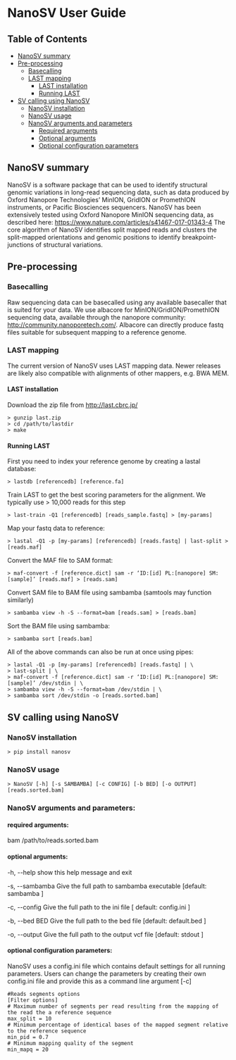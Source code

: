 NanoSV User Guide
=================

## Table of Contents
[//]: # (BEGIN automated TOC section, any edits will be overwritten on next source refresh)
* [NanoSV summary](#nanosv-summary)
* [Pre-processing](#pre-processing)
  * [Basecalling](#basecalling)
  * [LAST mapping](#last-mapping)
    * [LAST installation](#last-installation)
    * [Running LAST](#running-last)
* [SV calling using NanoSV](#sv-calling-using-nanosv)
  * [NanoSV installation](#nanosv-installation)
  * [NanoSV usage](#nanosv-usage)
  * [NanoSV arguments and parameters](#nanosv-arguments-and-parameters)
    * [Required arguments](#required-arguments)
    * [Optional arguments](#optional-arguments)
    * [Optional configuration parameters](#optional-configuration-parameters)
    
[//]: # (END automated TOC section, any edits will be overwritten on next source refresh)

## NanoSV summary
NanoSV is a software package that can be used to identify structural genomic variations in long-read sequencing data, such as data produced by Oxford Nanopore Technologies’ MinION, GridION or PromethION instruments, or Pacific Biosciences sequencers.
NanoSV has been extensively tested using Oxford Nanopore MinION sequencing data, as described here: https://www.nature.com/articles/s41467-017-01343-4
The core algorithm of NanoSV identifies split mapped reads and clusters the split-mapped orientations and genomic positions to identify breakpoint-junctions of structural variations.

## Pre-processing

### Basecalling

Raw sequencing data can be basecalled using any available basecaller that is suited for your data. We use albacore for MinION/GridION/PromethION sequencing data, available through the nanopore community: http://community.nanoporetech.com/. Albacore can directly produce fastq files suitable for subsequent mapping to a reference genome.

### LAST mapping

The current version of NanoSV uses LAST mapping data. Newer releases are likely also compatible with alignments of other mappers, e.g. BWA MEM.

#### LAST installation

Download the zip file from http://last.cbrc.jp/
```
> gunzip last.zip
> cd /path/to/lastdir
> make
```

#### Running LAST
First you need to index your reference genome by creating a lastal database:
```
> lastdb [referencedb] [reference.fa]
```
Train LAST to get the best scoring parameters for the alignment. We typically use > 10,000 reads for this step
```
> last-train -Q1 [referencedb] [reads_sample.fastq] > [my-params]
```

Map your fastq data to reference:
```
> lastal -Q1 -p [my-params] [referencedb] [reads.fastq] | last-split > [reads.maf]
```
Convert the MAF file to SAM format:
```
> maf-convert -f [reference.dict] sam -r ‘ID:[id] PL:[nanopore] SM:[sample]’ [reads.maf] > [reads.sam]
```
Convert SAM file to BAM file using sambamba (samtools may function similarly)
```
> sambamba view -h -S --format=bam [reads.sam] > [reads.bam]
```
Sort the BAM file using sambamba: 
```
> sambamba sort [reads.bam]
```

All of the above commands can also be run at once using pipes:
```
> lastal -Q1 -p [my-params] [referencedb] [reads.fastq] | \
> last-split | \
> maf-convert -f [reference.dict] sam -r ‘ID:[id] PL:[nanopore] SM:[sample]’ /dev/stdin | \
> sambamba view -h -S --format=bam /dev/stdin | \
> sambamba sort /dev/stdin -o [reads.sorted.bam]

```

## SV calling using NanoSV

### NanoSV installation
```
> pip install nanosv
```

### NanoSV usage
```
> NanoSV [-h] [-s SAMBAMBA] [-c CONFIG] [-b BED] [-o OUTPUT] [reads.sorted.bam]
```

### NanoSV arguments and parameters:

#### required arguments:
bam /path/to/reads.sorted.bam

#### optional arguments:
-h, --help          show this help message and exit

-s, --sambamba      Give the full path to sambamba executable [default: sambamba ]

-c, --config        Give the full path to the ini file [ default: config.ini ]

-b, --bed BED       Give the full path to the bed file [default: default.bed ]

-o, --output        Give the full path to the output vcf file [default: stdout ]


#### optional configuration parameters:
NanoSV uses a config.ini file which contains default settings for all running parameters. Users can change the parameters by creating their own config.ini file and provide this as a command line argument [-c]
```
#Reads segments options
[Filter options]
# Maximum number of segments per read resulting from the mapping of the read the a reference sequence
max_split = 10
# Minimum percentage of identical bases of the mapped segment relative to the reference sequence      
min_pid = 0.7
# Minimum mapping quality of the segment
min_mapq = 20
```
